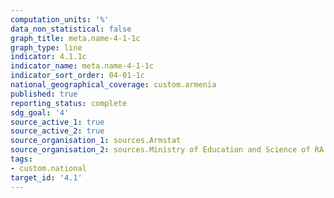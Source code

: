 ```yaml
---
computation_units: '%'
data_non_statistical: false
graph_title: meta.name-4-1-1c
graph_type: line
indicator: 4.1.1c
indicator_name: meta.name-4-1-1c
indicator_sort_order: 04-01-1c
national_geographical_coverage: custom.armenia
published: true
reporting_status: complete
sdg_goal: '4'
source_active_1: true
source_active_2: true
source_organisation_1: sources.Armstat
source_organisation_2: sources.Ministry of Education and Science of RA
tags:
- custom.national
target_id: '4.1'
---
```

